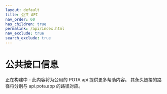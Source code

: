 ```yaml
---
layout: default
title: 公共 API
nav_order: 60
has_children: true
permalink: /api/index.html
nav_exclude: true
search_exclude: true
---
```


# 公共接口信息

正在构建中 - 此内容将为公用的 POTA api 提供更多帮助内容。 其永久链接的路径将分别与 api.pota.app 的路径对应。
